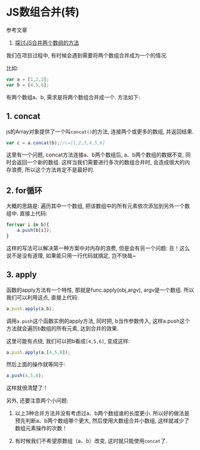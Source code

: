 # JS数组合并(转)

参考文章

1. [探讨JS合并两个数组的方法](http://www.cnblogs.com/Being-a-runner-up/p/5627166.html)

我们在项目过程中, 有时候会遇到需要将两个数组合并成为一个的情况. 

比如: 

```js
var a = [1,2,3];
var b = [4,5,6];
```

有两个数组a、b, 需求是将两个数组合并成一个. 方法如下: 

## 1. concat

js的Array对象提供了一个叫`concat()`的方法, 连接两个或更多的数组, 并返回结果. 

```js
var c = a.concat(b);//c=[1,2,3,4,5,6]
```

这里有一个问题, concat方法连接a、b两个数组后, a、b两个数组的数据不变, 同时会返回一个新的数组. 这样当我们需要进行多次的数组合并时, 会造成很大的内存浪费, 所以这个方法肯定不是最好的. 

## 2. for循环

大概的思路是: 遍历其中一个数组, 把该数组中的所有元素依次添加到另外一个数组中. 直接上代码: 

```js
for(var i in b){
    a.push(b[i]);
}
```

这样的写法可以解决第一种方案中对内存的浪费, 但是会有另一个问题: 丑！这么说不是没有道理, 如果能只用一行代码就搞定, 岂不快哉~

## 3. apply

函数的apply方法有一个特性, 那就是func.apply(obj,argv), argv是一个数组. 所以我们可以利用这点, 直接上代码: 

```js
a.push.apply(a,b);
```

调用`a.push`这个函数实例的apply方法, 同时把, b当作参数传入, 这样a.push这个方法就会遍历b数组的所有元素, 达到合并的效果. 

这里可能有点绕, 我们可以把b看成`[4,5,6]`, 变成这样: 

```js
a.push.apply(a,[4,5,6]);
```

然后上面的操作就等同于: 

```js
a.push(4,5,6);
```

这样就很清楚了！

另外, 还要注意两个小问题: 

1. 以上3种合并方法并没有考虑过a、b两个数组谁的长度更小. 所以好的做法是预先判断a、b两个数组哪个更大, 然后使用大数组合并小数组, 这样就减少了数组元素操作的次数！

2. 有时候我们不希望原数组（a、b）改变, 这时就只能使用`concat`了. 